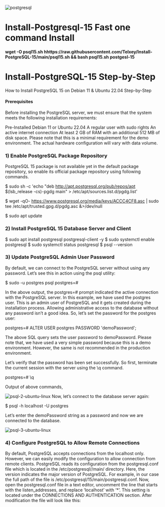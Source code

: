 ![postgresql](https://www.vectorlogo.zone/logos/postgresql/postgresql-horizontal.svg)

# Install-Postgresql-15 Fast one command Install

#### wget -O psql15.sh hhttps://raw.githubusercontent.com/Telxey/Install-PostgreSQL-15/main/psql15.sh && bash psql15.sh postgesl-15

# Install-PostgreSQL-15  Step-by-Step
How to Install PostgreSQL 15 on Debian  11 &amp; Ubuntu 22.04 Step-by-Step

#### Prerequisites

Before installing the PostgreSQL server, we must ensure that the system meets the following installation requirements:

Pre-Installed Debian 11 or Ubuntu 22.04
A regular user with sudo rights
An active internet connection
At least 2 GB of RAM with an additional 512 MB of disk space. Please note that this is a minimal requirement for the demo environment. The actual      hardware configuration will vary with data volume.

### 1) Enable PostgreSQL Package Repository

PostgreSQL 15 package is not available yet in the default package repository, so enable its official package repository using following commands.

$ sudo sh -c 'echo "deb http://apt.postgresql.org/pub/repos/apt $(lsb_release -cs)-pgdg main" > /etc/apt/sources.list.d/pgdg.list'

$ wget -qO- https://www.postgresql.org/media/keys/ACCC4CF8.asc | sudo tee /etc/apt/trusted.gpg.d/pgdg.asc &>/dev/null

$ sudo apt update

### 2) Install PostgreSQL 15 Database Server and Client

$ sudo apt install postgresql postgresql-client -y
$ sudo systemctl enable postgresql
$ sudo systemctl status postgresql
$ psql --version

### 3) Update PostgreSQL Admin User Password

By default, we can connect to the PostgreSQL server without using any password. Let’s see this in action using the psql utility:

$ sudo -u postgres psql
postgres=#

In the above output, the postgres=#  prompt indicated the active connection with the PostgreSQL server.
In this example, we have used the postgres user. This is an admin user of PostgreSQL and it gets created during the installation process.
Allowing administrative access to the database without any password isn’t a good idea. So, let’s set the password for the postgres user:

postgres=# ALTER USER postgres PASSWORD 'demoPassword';

The above SQL query sets the user password to demoPassword. Please note that, we have used a very simple password because this is a demo environment. However, the same is not recommended in the production environment.

Let’s verify that the password has been set successfully. So first, terminate the current session with the server using the \q command.

postgres=# \q

Output of above commands,

![psql-2-ubuntu-linux](https://user-images.githubusercontent.com/131807761/235006878-aea04791-1ecc-4fc6-9c0f-ce8084f2ef68.png)
Now, let’s connect to the database server again:

$ psql -h localhost -U postgres

Let’s enter the demoPassword string as a password and now we are connected to the database.

![psql-3-ubuntu-linux](https://user-images.githubusercontent.com/131807761/235006700-b30bca38-914e-4f19-a056-1a002fcc7975.png)


### 4) Configure PostgreSQL to Allow Remote Connections

By default, PostgreSQL accepts connections from the localhost only. However, we can easily modify the configuration to allow connection from remote clients.
PostgreSQL reads its configuration from the postgresql.conf file which is located in the /etc/postgresql/<version>/main/ directory. Here, the version indicates the major version of PostgreSQL.
For example, in our case the full path of the file is /etc/postgresql/15/main/postgresql.conf.
Now, open the postgresql.conf file in a text editor, uncomment the line that starts with the listen_addresses, and replace ‘localhost’ with ‘*’.
This setting is located under the CONNECTIONS AND AUTHENTICATION section. After modification the file will look like this:



















